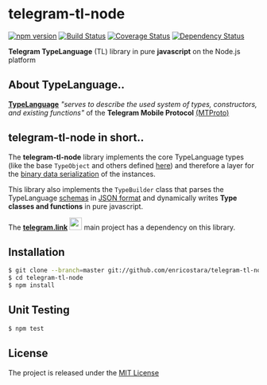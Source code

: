# telegram-tl-node
[![npm version][npm-image]][npm-url] [![Build Status][travis-image]][travis-url] [![Coverage Status][coverage-image]][coverage-url] [![Dependency Status][gemnasium-image]][gemnasium-url]

**Telegram TypeLanguage** (TL) library in pure **javascript** on the Node.js platform

## About TypeLanguage..

[**TypeLanguage**](https://core.telegram.org/mtproto/TL)
_"serves to describe the used system of types, constructors, and existing functions"_ of the **Telegram Mobile Protocol** 
[(MTProto)](https://core.telegram.org/mtproto)

## telegram-tl-node in short..

The **telegram-tl-node** library implements the core TypeLanguage types (like the base `TypeObject` 
and others defined [here](https://core.telegram.org/mtproto/TL#example)) and therefore a layer for the
[binary data serialization](https://core.telegram.org/mtproto/serialize) of the instances.

This library also implements the `TypeBuilder` class that parses the TypeLanguage [schemas](https://core.telegram.org/schema) 
in [JSON format](https://core.telegram.org/schema/mtproto-json) and dynamically writes **Type classes and functions** in
pure javascript.

The [**telegram.link**](http://telegram.link) <img src="https://raw.githubusercontent.com/enricostara/telegram.link/master/telegram.link.png" 
width="25" /> main project has a dependency on this library.

## Installation

```bash
$ git clone --branch=master git://github.com/enricostara/telegram-tl-node.git
$ cd telegram-tl-node
$ npm install
```

## Unit Testing 

```bash
$ npm test
```

## License

The project is released under the [MIT License](./LICENSE) 

[npm-url]: https://www.npmjs.org/package/telegram.link
[npm-image]: https://badge.fury.io/js/telegram-tl-node.svg

[travis-url]: https://travis-ci.org/enricostara/telegram-tl-node
[travis-image]: https://travis-ci.org/enricostara/telegram-tl-node.svg?branch=master

[coverage-url]: https://coveralls.io/r/enricostara/telegram-tl-node?branch=master
[coverage-image]: https://img.shields.io/coveralls/enricostara/telegram-tl-node.svg

[gemnasium-url]: https://gemnasium.com/enricostara/telegram-tl-node
[gemnasium-image]: https://gemnasium.com/enricostara/telegram-tl-node.svg